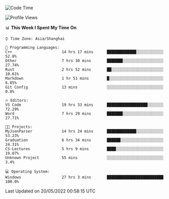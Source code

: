 <!--START_SECTION:waka-->
![Code Time](http://img.shields.io/badge/Code%20Time-32%20hrs%2051%20mins-blue)

![Profile Views](http://img.shields.io/badge/Profile%20Views-81-blue)

📊 **This Week I Spent My Time On** 

```text
⌚︎ Time Zone: Asia/Shanghai

💬 Programming Languages: 
C++                      14 hrs 17 mins      █████████████░░░░░░░░░░░░   52.8% 
Other                    7 hrs 30 mins       ███████░░░░░░░░░░░░░░░░░░   27.74% 
Rust                     2 hrs 52 mins       ██░░░░░░░░░░░░░░░░░░░░░░░   10.61% 
Markdown                 1 hr 51 mins        █░░░░░░░░░░░░░░░░░░░░░░░░   6.85% 
Git Config               13 mins             ░░░░░░░░░░░░░░░░░░░░░░░░░   0.8%

🔥 Editors: 
VS Code                  19 hrs 33 mins      ██████████████████░░░░░░░   72.29% 
Word                     7 hrs 29 mins       ███████░░░░░░░░░░░░░░░░░░   27.71%

🐱‍💻 Projects: 
MyJsonParser             14 hrs 24 mins      █████████████░░░░░░░░░░░░   53.23% 
Graduation               6 hrs 34 mins       ██████░░░░░░░░░░░░░░░░░░░   24.31% 
CS-Lectures              5 hrs 9 mins        ████░░░░░░░░░░░░░░░░░░░░░   19.07% 
Unknown Project          55 mins             ░░░░░░░░░░░░░░░░░░░░░░░░░   3.4%

💻 Operating System: 
Windows                  27 hrs 3 mins       █████████████████████████   100.0%

```


 Last Updated on 20/05/2022 00:58:15 UTC
<!--END_SECTION:waka-->